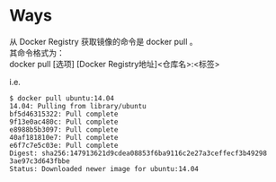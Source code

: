 # Ways    

从 Docker Registry 获取镜像的命令是 docker pull 。    
其命令格式为：    
docker pull [选项] [Docker Registry地址]<仓库名>:<标签>      

i.e.   
```
$ docker pull ubuntu:14.04   
14.04: Pulling from library/ubuntu   
bf5d46315322: Pull complete
9f13e0ac480c: Pull complete
e8988b5b3097: Pull complete
40af181810e7: Pull complete
e6f7c7e5c03e: Pull complete
Digest: sha256:147913621d9cdea08853f6ba9116c2e27a3ceffecf3b49298
3ae97c3d643fbbe
Status: Downloaded newer image for ubuntu:14.04
```




